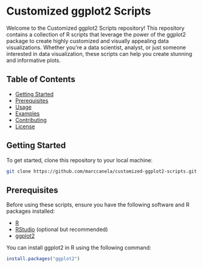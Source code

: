 # Customized ggplot2 Scripts

Welcome to the Customized ggplot2 Scripts repository! This repository contains a collection of R scripts that leverage the power of the ggplot2 package to create highly customized and visually appealing data visualizations. Whether you're a data scientist, analyst, or just someone interested in data visualization, these scripts can help you create stunning and informative plots.

## Table of Contents

- [Getting Started](#getting-started)
- [Prerequisites](#prerequisites)
- [Usage](#usage)
- [Examples](#examples)
- [Contributing](#contributing)
- [License](#license)

## Getting Started

To get started, clone this repository to your local machine:

```bash
git clone https://github.com/marccanela/customized-ggplot2-scripts.git
```

## Prerequisites

Before using these scripts, ensure you have the following software and R packages installed:

- [R](https://www.r-project.org/)
- [RStudio](https://www.rstudio.com/) (optional but recommended)
- [ggplot2](https://ggplot2.tidyverse.org/)

You can install ggplot2 in R using the following command:

```R
install.packages("ggplot2")
